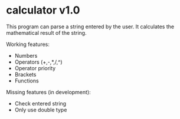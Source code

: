 # calculator v1.0

This program can parse a string entered by the user. It calculates the mathematical result of the string.

Working features:
- Numbers
- Operators (+,-,*,/,^)
- Operator priority
- Brackets
- Functions

Missing features (in development):
- Check entered string
- Only use double type
